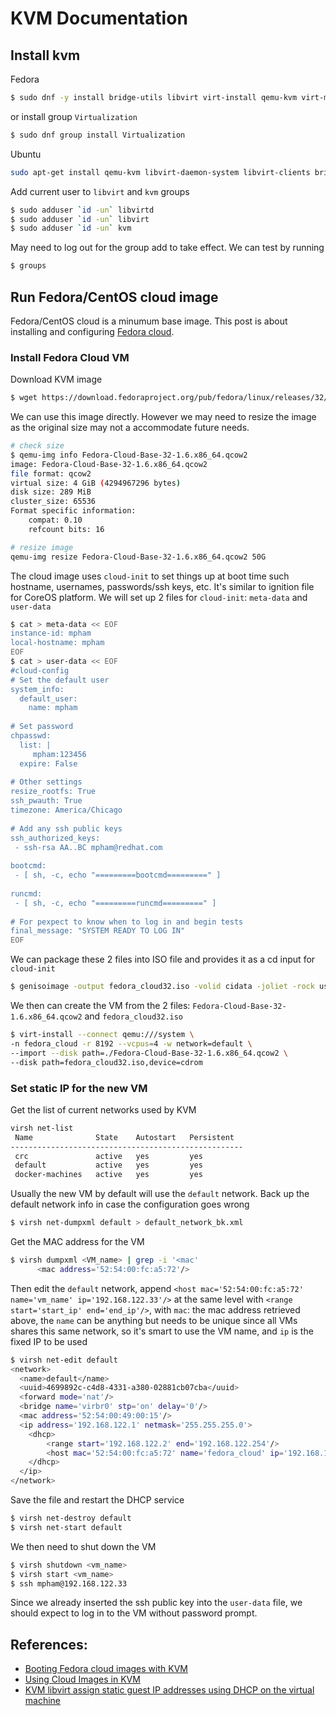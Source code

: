 # KVM Documentation
## Install kvm
Fedora
```bash
$ sudo dnf -y install bridge-utils libvirt virt-install qemu-kvm virt-manager
```
or install group `Virtualization`
```bash
$ sudo dnf group install Virtualization
```
Ubuntu
```bash
sudo apt-get install qemu-kvm libvirt-daemon-system libvirt-clients bridge-utils virt-manager
```
Add current user to `libvirt` and `kvm` groups
```bash
$ sudo adduser `id -un` libvirtd
$ sudo adduser `id -un` libvirt
$ sudo adduser `id -un` kvm
```
May need to log out for the group add to take effect. We can test by running 
```bash
$ groups
```
## Run Fedora/CentOS cloud image
Fedora/CentOS cloud is a minumum base image. This post is about installing and configuring [Fedora cloud](https://alt.fedoraproject.org/cloud/).
### Install Fedora Cloud VM
Download KVM image
```bash
$ wget https://download.fedoraproject.org/pub/fedora/linux/releases/32/Cloud/x86_64/images/Fedora-Cloud-Base-32-1.6.x86_64.qcow2
```

We can use this image directly. However we may need to resize the image as the original size may not a accommodate future needs.
```bash
# check size
$ qemu-img info Fedora-Cloud-Base-32-1.6.x86_64.qcow2 
image: Fedora-Cloud-Base-32-1.6.x86_64.qcow2
file format: qcow2
virtual size: 4 GiB (4294967296 bytes)
disk size: 289 MiB
cluster_size: 65536
Format specific information:
    compat: 0.10
    refcount bits: 16

# resize image
qemu-img resize Fedora-Cloud-Base-32-1.6.x86_64.qcow2 50G
```
The cloud image uses `cloud-init` to set things up at boot time such hostname, usernames, passwords/ssh keys, etc. It's similar to ignition file for CoreOS platform. We will set up 2 files for `cloud-init`: `meta-data` and `user-data`

```bash
$ cat > meta-data << EOF
instance-id: mpham
local-hostname: mpham
EOF
$ cat > user-data << EOF
#cloud-config
# Set the default user
system_info:
  default_user:
    name: mpham
 
# Set password
chpasswd:
  list: |
     mpham:123456
  expire: False
 
# Other settings
resize_rootfs: True
ssh_pwauth: True
timezone: America/Chicago
 
# Add any ssh public keys
ssh_authorized_keys:
 - ssh-rsa AA..BC mpham@redhat.com
 
bootcmd:
 - [ sh, -c, echo "=========bootcmd=========" ]
  
runcmd:
 - [ sh, -c, echo "=========runcmd=========" ]
  
# For pexpect to know when to log in and begin tests
final_message: "SYSTEM READY TO LOG IN"
EOF
```
We can package these 2 files into ISO file and provides it as a cd input for `cloud-init`
```bash
$ genisoimage -output fedora_cloud32.iso -volid cidata -joliet -rock user-data meta-data
```
We then can create the VM from the 2 files: `Fedora-Cloud-Base-32-1.6.x86_64.qcow2` and `fedora_cloud32.iso`
```bash
$ virt-install --connect qemu:///system \
-n fedora_cloud -r 8192 --vcpus=4 -w network=default \
--import --disk path=./Fedora-Cloud-Base-32-1.6.x86_64.qcow2 \
--disk path=fedora_cloud32.iso,device=cdrom
```
### Set static IP for the new VM
Get the list of current networks used by KVM
```bash
virsh net-list
 Name              State    Autostart   Persistent
----------------------------------------------------
 crc               active   yes         yes
 default           active   yes         yes
 docker-machines   active   yes         yes
```
Usually the new VM by default will use the `default` network. Back up the default network info in case the configuration goes wrong
```bash
$ virsh net-dumpxml default > default_network_bk.xml
```
Get the MAC address for the VM
```bash
$ virsh dumpxml <VM_name> | grep -i '<mac'
      <mac address='52:54:00:fc:a5:72'/>
```
Then edit the `default` network, append `<host mac='52:54:00:fc:a5:72' name='vm_name' ip='192.168.122.33'/>` at the same level with `<range start='start_ip' end='end_ip'/>`,
with `mac`: the mac address retrieved above, the `name` can be anything but needs to be unique since all VMs shares this same network, so it's smart to use the VM name, and `ip` is the fixed IP to be used
```bash
$ virsh net-edit default
<network>
  <name>default</name>
  <uuid>4699892c-c4d8-4331-a380-02881cb07cba</uuid>
  <forward mode='nat'/>
  <bridge name='virbr0' stp='on' delay='0'/>
  <mac address='52:54:00:49:00:15'/>
  <ip address='192.168.122.1' netmask='255.255.255.0'>
    <dhcp>
        <range start='192.168.122.2' end='192.168.122.254'/>
        <host mac='52:54:00:fc:a5:72' name='fedora_cloud' ip='192.168.122.33'/>
    </dhcp>
  </ip>
</network>
```
Save the file and restart the DHCP service
```bash
$ virsh net-destroy default
$ virsh net-start default
```
 
We then need to shut down the VM

```bash
$ virsh shutdown <vm_name>
$ virsh start <vm_name>
$ ssh mpham@192.168.122.33
```
Since we already inserted the ssh public key into the `user-data` file, we should expect to log in to the VM without password prompt.
 
## References:
- [Booting Fedora cloud images with KVM](https://blog.christophersmart.com/2016/06/17/booting-fedora-24-cloud-image-with-kvm/)
- [Using Cloud Images in KVM](https://www.theurbanpenguin.com/using-cloud-images-in-kvm/)
- [KVM libvirt assign static guest IP addresses using DHCP on the virtual machine](https://www.cyberciti.biz/faq/linux-kvm-libvirt-dnsmasq-dhcp-static-ip-address-configuration-for-guest-os/)